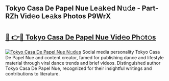 ## Tokyo Casa De Papel Nue Le𝚊k𝚎d N𝚞𝚍e - Part-RZh Vid𝚎o Le𝚊ks Photos P9WrX

# <h2><a href="http://fb43dq1.evod.top/?m=Tokyo+Casa+De+Papel+Nue">🔗 👉🔴 Tokyo Casa De Papel Nue Vid𝚎o Ph𝚘t𝚘s</a></h2>

[![Tokyo Casa De Papel Nue N𝚞d𝚎s](https://i.imgur.com/8V9OHl7.gif)](http://fb43dq1.evod.top/?m=Tokyo+Casa+De+Papel+Nue)
Social media personality Tokyo Casa De Papel Nue and content creator, famed for publishing dance and lifestyle material through viral dance trends and brief videos. Distinguished author Tokyo Casa De Papel Nue, recognized for their insightful writings and contributions to literature. 
